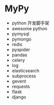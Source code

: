 # MyPy

- python 开发脚手架  
- awesome python  
- pymysql  
- pymongo  
- redis  
- pyspider  
- pandas  
- celery  
- log  
- elasticsearch  
- subprocess  
- gevent  
- requests  
- flask  
- django  
